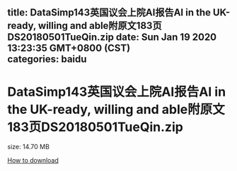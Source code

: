 
title: DataSimp143英国议会上院AI报告AI in the UK-ready, willing and able附原文183页DS20180501TueQin.zip
date: Sun Jan 19 2020 13:23:35 GMT+0800 (CST)    
categories: baidu
---

# DataSimp143英国议会上院AI报告AI in the UK-ready, willing and able附原文183页DS20180501TueQin.zip
size: 14.70 MB
 
 

[How to download](https://bpcam.bemobtrk.com/go/2ceec3aa-1ca2-46d6-b9ff-aaa5c184517c?jno=570)